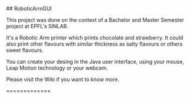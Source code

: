 ## RoboticArmGUI

This project was done on the context of a Bachelor and Master Semester project at EPFL's SINLAB.  

It's a Robotic Arm printer which prints chocolate and strawberry. It could also print other flavours with similar thickness as salty flavours or others sweet flavours.

You can create your desing in the Java user interface, using your mouse, Leap Motion technology or your webcam.

Please visit the Wiki if you want to know more.

=============
